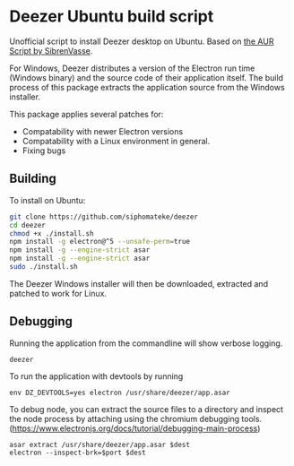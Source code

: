 # Deezer Ubuntu build script

Unofficial script to install Deezer desktop on Ubuntu. Based on [the AUR Script by SibrenVasse](https://aur.archlinux.org/packages/deezer/).

For Windows, Deezer distributes a version of the Electron run time (Windows binary) and the source code of their application itself. The build process of this package extracts the application source from the Windows installer.

This package applies several patches for:
- Compatability with newer Electron versions 
- Compatability with a Linux environment in general.
- Fixing bugs

## Building

To install on Ubuntu:

```bash
git clone https://github.com/siphomateke/deezer
cd deezer
chmod +x ./install.sh
npm install -g electron@^5 --unsafe-perm=true
npm install -g --engine-strict asar
npm install -g --engine-strict asar
sudo ./install.sh
```

The Deezer Windows installer will then be downloaded, extracted and patched to work for Linux.

## Debugging
Running the application from the commandline will show verbose logging.
```
deezer
```

To run the application with devtools by running
```
env DZ_DEVTOOLS=yes electron /usr/share/deezer/app.asar
```

To debug node, you can extract the source files to a directory and inspect the node process by attaching using the chromium debugging tools. (https://www.electronjs.org/docs/tutorial/debugging-main-process)
```
asar extract /usr/share/deezer/app.asar $dest
electron --inspect-brk=$port $dest
```
